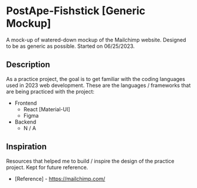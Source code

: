 # PostApe-Fishstick [Generic Mockup]
A mock-up of watered-down mockup of the Mailchimp website. Designed to be as generic as possible. Started on 06/25/2023.

## Description
As a practice project, the goal is to get familiar with the coding languages used in 2023 web development.
These are the languages / frameworks that are being practiced with the project:
* Frontend
    * React [Material-UI]
    * Figma
* Backend
    * N / A

## Inspiration
Resources that helped me to build / inspire the design of the practice project.
Kept for future reference.
* [Reference] - https://mailchimp.com/


